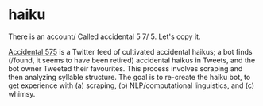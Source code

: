 # haiku

There is an account/
Called accidental 5 7/
5. Let's copy it.

<a href="https://twitter.com/accidental575?lang=en" target="_blank">Accidental 575</a> is a Twitter feed of cultivated accidental haikus; a bot finds (/found, it seems to have been retired) accidental haikus in Tweets, and the bot owner Tweeted their favourites. This process involves scraping and then analyzing syllable structure. The goal is to re-create the haiku bot, to get experience with (a) scraping, (b) NLP/computational linguistics, and (c) whimsy.
